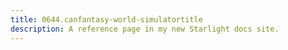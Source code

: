 ```yaml
---
title: 0644.canfantasy-world-simulatortitle
description: A reference page in my new Starlight docs site.
---
```

